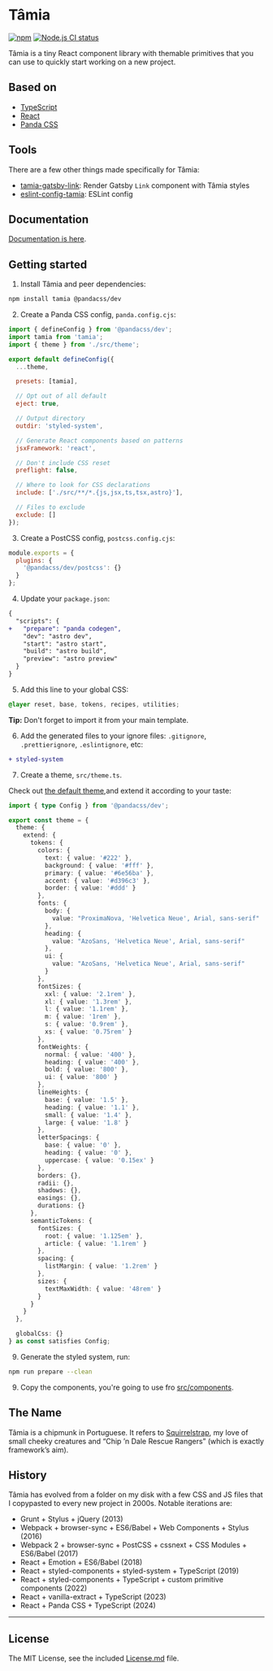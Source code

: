 # Tâmia

[![npm](https://img.shields.io/npm/v/tamia.svg)](https://www.npmjs.com/package/tamia) [![Node.js CI status](https://github.com/sapegin/tamia/workflows/Node.js%20CI/badge.svg)](https://github.com/sapegin/tamia/actions)

Tâmia is a tiny React component library with themable primitives that you can use to quickly start working on a new project.

## Based on

- [TypeScript](https://www.typescriptlang.org/)
- [React](https://reactjs.org/)
- [Panda CSS](https://panda-css.com/)

## Tools

There are a few other things made specifically for Tâmia:

- [tamia-gatsby-link](https://github.com/tamiadev/tamia-gatsby-link): Render Gatsby `Link` component with Tâmia styles
- [eslint-config-tamia](https://github.com/tamiadev/eslint-config-tamia): ESLint config

## Documentation

[Documentation is here](https://sapegin.github.io/tamia/).

## Getting started

1. Install Tâmia and peer dependencies:

```bash
npm install tamia @pandacss/dev
```

2. Create a Panda CSS config, `panda.config.cjs`:

```js
import { defineConfig } from '@pandacss/dev';
import tamia from 'tamia';
import { theme } from './src/theme';

export default defineConfig({
  ...theme,

  presets: [tamia],

  // Opt out of all default
  eject: true,

  // Output directory
  outdir: 'styled-system',

  // Generate React components based on patterns
  jsxFramework: 'react',

  // Don't include CSS reset
  preflight: false,

  // Where to look for CSS declarations
  include: ['./src/**/*.{js,jsx,ts,tsx,astro}'],

  // Files to exclude
  exclude: []
});
```

3. Create a PostCSS config, `postcss.config.cjs`:

```js
module.exports = {
  plugins: {
    '@pandacss/dev/postcss': {}
  }
};
```

4. Update your `package.json`:

```diff
{
  "scripts": {
+   "prepare": "panda codegen",
    "dev": "astro dev",
    "start": "astro start",
    "build": "astro build",
    "preview": "astro preview"
  }
}
```

5. Add this line to your global CSS:

```css
@layer reset, base, tokens, recipes, utilities;
```

**Tip:** Don't forget to import it from your main template.

6. Add the generated files to your ignore files: `.gitignore`, `.prettierignore`, `.eslintignore`, etc:

```diff
+ styled-system
```

7. Create a theme, `src/theme.ts`.

Check out [the default theme](https://github.com/sapegin/tamia/blob/master/src/theme.ts),and extend it according to your taste:

```ts
import { type Config } from '@pandacss/dev';

export const theme = {
  theme: {
    extend: {
      tokens: {
        colors: {
          text: { value: '#222' },
          background: { value: '#fff' },
          primary: { value: '#6e56ba' },
          accent: { value: '#d396c3' },
          border: { value: '#ddd' }
        },
        fonts: {
          body: {
            value: "ProximaNova, 'Helvetica Neue', Arial, sans-serif"
          },
          heading: {
            value: "AzoSans, 'Helvetica Neue', Arial, sans-serif"
          },
          ui: {
            value: "AzoSans, 'Helvetica Neue', Arial, sans-serif"
          }
        },
        fontSizes: {
          xxl: { value: '2.1rem' },
          xl: { value: '1.3rem' },
          l: { value: '1.1rem' },
          m: { value: '1rem' },
          s: { value: '0.9rem' },
          xs: { value: '0.75rem' }
        },
        fontWeights: {
          normal: { value: '400' },
          heading: { value: '400' },
          bold: { value: '800' },
          ui: { value: '800' }
        },
        lineHeights: {
          base: { value: '1.5' },
          heading: { value: '1.1' },
          small: { value: '1.4' },
          large: { value: '1.8' }
        },
        letterSpacings: {
          base: { value: '0' },
          heading: { value: '0' },
          uppercase: { value: '0.15ex' }
        },
        borders: {},
        radii: {},
        shadows: {},
        easings: {},
        durations: {}
      },
      semanticTokens: {
        fontSizes: {
          root: { value: '1.125em' },
          article: { value: '1.1rem' }
        },
        spacing: {
          listMargin: { value: '1.2rem' }
        },
        sizes: {
          textMaxWidth: { value: '48rem' }
        }
      }
    }
  },

  globalCss: {}
} as const satisfies Config;
```

9. Generate the styled system, run:

```bash
npm run prepare --clean
```

9. Copy the components, you're going to use fro [src/components](./src/components).

## The Name

Tâmia is a chipmunk in Portuguese. It refers to [Squirrelstrap](https://github.com/sapegin/squirrelstrap), my love of small cheeky creatures and “Chip ’n Dale Rescue Rangers” (which is exactly framework’s aim).

## History

Tâmia has evolved from a folder on my disk with a few CSS and JS files that I copypasted to every new project in 2000s. Notable iterations are:

- Grunt + Stylus + jQuery (2013)
- Webpack + browser-sync + ES6/Babel + Web Components + Stylus (2016)
- Webpack 2 + browser-sync + PostCSS + cssnext + CSS Modules + ES6/Babel (2017)
- React + Emotion + ES6/Babel (2018)
- React + styled-components + styled-system + TypeScript (2019)
- React + styled-components + TypeScript + custom primitive components (2022)
- React + vanilla-extract + TypeScript (2023)
- React + Panda CSS + TypeScript (2024)

---

## License

The MIT License, see the included [License.md](License.md) file.
